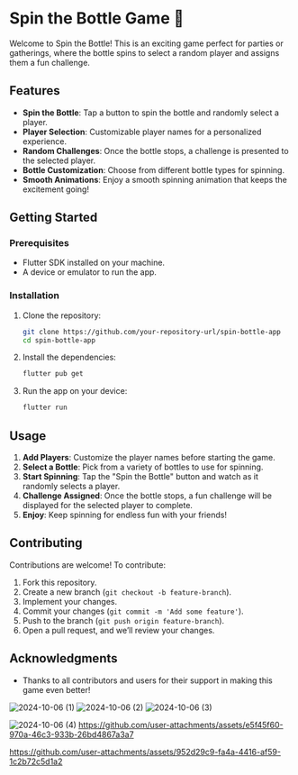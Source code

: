 # Spin the Bottle Game 🍾

Welcome to Spin the Bottle! This is an exciting game perfect for parties or gatherings, where the bottle spins to select a random player and assigns them a fun challenge.

## Features

- **Spin the Bottle**: Tap a button to spin the bottle and randomly select a player.
- **Player Selection**: Customizable player names for a personalized experience.
- **Random Challenges**: Once the bottle stops, a challenge is presented to the selected player.
- **Bottle Customization**: Choose from different bottle types for spinning.
- **Smooth Animations**: Enjoy a smooth spinning animation that keeps the excitement going!

## Getting Started

### Prerequisites

- Flutter SDK installed on your machine.
- A device or emulator to run the app.

### Installation

1. Clone the repository:
    ```bash
    git clone https://github.com/your-repository-url/spin-bottle-app
    cd spin-bottle-app
    ```

2. Install the dependencies:
    ```bash
    flutter pub get
    ```

3. Run the app on your device:
    ```bash
    flutter run
    ```

## Usage

1. **Add Players**: Customize the player names before starting the game.
2. **Select a Bottle**: Pick from a variety of bottles to use for spinning.
3. **Start Spinning**: Tap the "Spin the Bottle" button and watch as it randomly selects a player.
4. **Challenge Assigned**: Once the bottle stops, a fun challenge will be displayed for the selected player to complete.
5. **Enjoy**: Keep spinning for endless fun with your friends!

## Contributing

Contributions are welcome! To contribute:

1. Fork this repository.
2. Create a new branch (`git checkout -b feature-branch`).
3. Implement your changes.
4. Commit your changes (`git commit -m 'Add some feature'`).
5. Push to the branch (`git push origin feature-branch`).
6. Open a pull request, and we’ll review your changes.

## Acknowledgments

- Thanks to all contributors and users for their support in making this game even better!

![2024-10-06 (1)](https://github.com/user-attachments/assets/c5f5b7e4-7202-47a7-90c3-2c252e8ee57d)
![2024-10-06 (2)](https://github.com/user-attachments/assets/2bad8a7c-a0bc-4d97-8d79-d25f8004e18e)
![2024-10-06 (3)](https://github.com/user-attachments/assets/a404a0e8-0ad1-4b6f-8fe9-bd95b80e316d)


![2024-10-06 (4)](https://github.com/user-attachments/assets/2608bfc9-662d-4d4f-b2ec-33f2a02e4af4)
https://github.com/user-attachments/assets/e5f45f60-970a-46c3-933b-26bd4867a3a7


https://github.com/user-attachments/assets/952d29c9-fa4a-4416-af59-1c2b72c5d1a2




